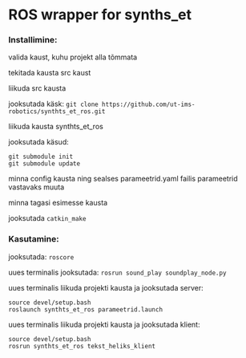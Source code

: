 # **ROS wrapper for synths_et**
### Installimine:
valida kaust, kuhu projekt alla tõmmata

tekitada kausta src kaust

liikuda src kausta

jooksutada käsk: `git clone https://github.com/ut-ims-robotics/synthts_et_ros.git`

liikuda kausta synthts_et_ros

jooksutada käsud:
```
git submodule init
git submodule update
```
minna config kausta ning sealses parameetrid.yaml failis parameetrid vastavaks muuta

minna tagasi esimesse kausta

jooksutada `catkin_make`

### Kasutamine:
jooksutada: `roscore`

uues terminalis jooksutada: `rosrun sound_play soundplay_node.py`

uues terminalis liikuda projekti kausta ja jooksutada server:
```
source devel/setup.bash
roslaunch synthts_et_ros parameetrid.launch
```
uues terminalis liikuda projekti kausta ja jooksutada klient:
```
source devel/setup.bash
rosrun synthts_et_ros tekst_heliks_klient
```
